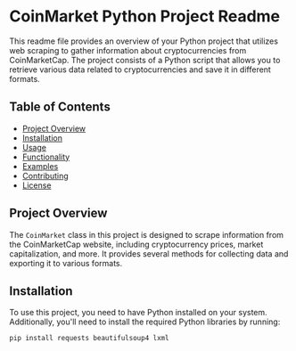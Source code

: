 # CoinMarket Python Project Readme

This readme file provides an overview of your Python project that utilizes web scraping to gather information about cryptocurrencies from CoinMarketCap. The project consists of a Python script that allows you to retrieve various data related to cryptocurrencies and save it in different formats.

## Table of Contents
- [Project Overview](#project-overview)
- [Installation](#installation)
- [Usage](#usage)
- [Functionality](#functionality)
- [Examples](#examples)
- [Contributing](#contributing)
- [License](#license)

## Project Overview

The `CoinMarket` class in this project is designed to scrape information from the CoinMarketCap website, including cryptocurrency prices, market capitalization, and more. It provides several methods for collecting data and exporting it to various formats.

## Installation

To use this project, you need to have Python installed on your system. Additionally, you'll need to install the required Python libraries by running:

```bash
pip install requests beautifulsoup4 lxml
